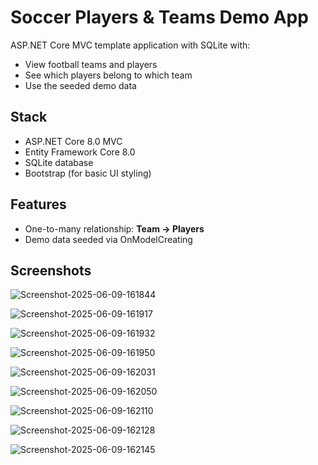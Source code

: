 # Soccer Players & Teams Demo App

ASP.NET Core MVC template application with SQLite with:

- View football teams and players
- See which players belong to which team
- Use the seeded demo data

## Stack

- ASP.NET Core 8.0 MVC
- Entity Framework Core 8.0
- SQLite database
- Bootstrap (for basic UI styling)

## Features

- One-to-many relationship: **Team → Players**
- Demo data seeded via OnModelCreating

## Screenshots

![Screenshot-2025-06-09-161844](https://github.com/user-attachments/assets/f09e4ed3-35b2-4330-8d43-32e2351d630b)

![Screenshot-2025-06-09-161917](https://github.com/user-attachments/assets/e1bfa0b2-ddbb-4212-bbce-aa2bf7ae0201)

![Screenshot-2025-06-09-161932](https://github.com/user-attachments/assets/4181be14-701e-4ef8-8c89-9ca7c2d68d4e)

![Screenshot-2025-06-09-161950](https://github.com/user-attachments/assets/7be3f4dd-ae50-4699-9e59-776de662a405)

![Screenshot-2025-06-09-162031](https://github.com/user-attachments/assets/6f0b9f4f-f0b8-4263-9af4-b05f793ceaec)


![Screenshot-2025-06-09-162050](https://github.com/user-attachments/assets/3729fb88-78d3-40f6-8498-77c6ad7afaf3)

![Screenshot-2025-06-09-162110](https://github.com/user-attachments/assets/9b0cb745-15a3-4908-a562-e2719db37588)

![Screenshot-2025-06-09-162128](https://github.com/user-attachments/assets/cf2df5a9-9461-4df9-8f3e-9a4153b8be41)

![Screenshot-2025-06-09-162145](https://github.com/user-attachments/assets/aa507e6d-3890-4a38-8c20-1004f8e44727)

